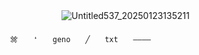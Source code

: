 

　　　　　　　　　　　　![Untitled537_20250123135211](https://github.com/user-attachments/assets/6fdb4724-c803-4b03-a24a-6da5f0311e8f)


             ⠀　𒒬　　❛　　geno　　╱　　txt　　――――　　


